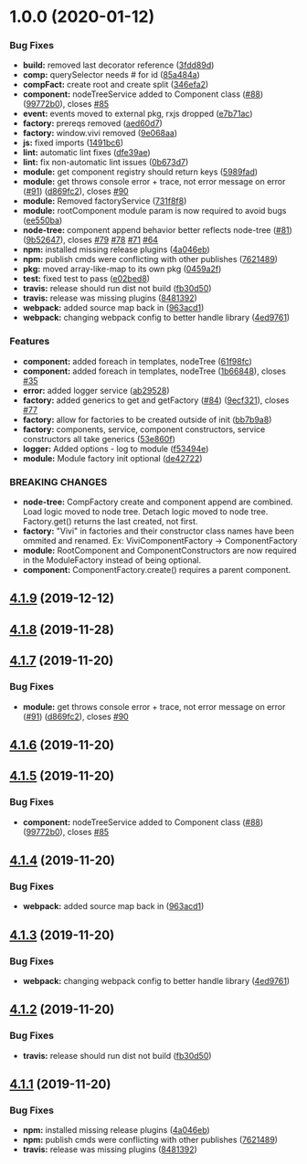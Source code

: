 # 1.0.0 (2020-01-12)


### Bug Fixes

* **build:** removed last decorator reference ([3fdd89d](https://github.com/CassandraSpruit/Vivi/commit/3fdd89d5ce60de361450183752f1f72461e5eae0))
* **comp:** querySelector needs # for id ([85a484a](https://github.com/CassandraSpruit/Vivi/commit/85a484adf016c933e86dabb35d4762f47a984e4d))
* **compFact:** create root and create  split ([346efa2](https://github.com/CassandraSpruit/Vivi/commit/346efa2e009d9b3ad995c0103b7d31ddfb5c3f03))
* **component:** nodeTreeService added to Component class ([#88](https://github.com/CassandraSpruit/Vivi/issues/88)) ([99772b0](https://github.com/CassandraSpruit/Vivi/commit/99772b0b6b1f6a3236fc17b7b658ca9eeb142000)), closes [#85](https://github.com/CassandraSpruit/Vivi/issues/85)
* **event:** events moved to external pkg, rxjs dropped ([e7b71ac](https://github.com/CassandraSpruit/Vivi/commit/e7b71acd71f0fec29eb31382a521e4d9c4284021))
* **factory:** prereqs removed ([aed60d7](https://github.com/CassandraSpruit/Vivi/commit/aed60d7f986aa0a063309a255da6d718c4c67ba4))
* **factory:** window.vivi removed ([9e068aa](https://github.com/CassandraSpruit/Vivi/commit/9e068aaf582c15d7b4af3c9ca8be15e2f84f62ab))
* **js:** fixed imports ([1491bc6](https://github.com/CassandraSpruit/Vivi/commit/1491bc64879bb4fa13a43862fa23cdd7d73b2949))
* **lint:** automatic lint fixes ([dfe39ae](https://github.com/CassandraSpruit/Vivi/commit/dfe39aee849b49ccdebe5464f4d7f233c1500be4))
* **lint:** fix non-automatic lint issues ([0b673d7](https://github.com/CassandraSpruit/Vivi/commit/0b673d7c77c6ba7760d16cbe71271c68b01af9d6))
* **module:** get component registry should return keys ([5989fad](https://github.com/CassandraSpruit/Vivi/commit/5989fadd2867f11f9e0559558fdd236851aa0d6f))
* **module:** get throws console error + trace, not error message on error ([#91](https://github.com/CassandraSpruit/Vivi/issues/91)) ([d869fc2](https://github.com/CassandraSpruit/Vivi/commit/d869fc23abef229bd060e46192b2a442e2fc4d94)), closes [#90](https://github.com/CassandraSpruit/Vivi/issues/90)
* **module:** Removed factoryService ([731f8f8](https://github.com/CassandraSpruit/Vivi/commit/731f8f8c8ddce846369672e480e7e6891b75ba46))
* **module:** rootComponent module param is now required to avoid bugs ([ee550ba](https://github.com/CassandraSpruit/Vivi/commit/ee550ba92024e5306beb281c10df42ffb3325ec5))
* **node-tree:** component append behavior better reflects node-tree ([#81](https://github.com/CassandraSpruit/Vivi/issues/81)) ([9b52647](https://github.com/CassandraSpruit/Vivi/commit/9b526470a3c2e9c0a1e8c539a7f14e3ad1a96505)), closes [#79](https://github.com/CassandraSpruit/Vivi/issues/79) [#78](https://github.com/CassandraSpruit/Vivi/issues/78) [#71](https://github.com/CassandraSpruit/Vivi/issues/71) [#64](https://github.com/CassandraSpruit/Vivi/issues/64)
* **npm:** installed missing release plugins ([4a046eb](https://github.com/CassandraSpruit/Vivi/commit/4a046eb087850d1f333acd51d872767de79b6563))
* **npm:** publish cmds were conflicting with other publishes ([7621489](https://github.com/CassandraSpruit/Vivi/commit/76214890725e88740e86480e4c5a24d9599cfa9d))
* **pkg:** moved array-like-map to its own pkg ([0459a2f](https://github.com/CassandraSpruit/Vivi/commit/0459a2f0c86a8eb93198fd3c1fd10ba4d2bfc7ea))
* **test:** fixed test to pass ([e02bed8](https://github.com/CassandraSpruit/Vivi/commit/e02bed8d16b7608656f316d21133384f8f8852e1))
* **travis:** release should run dist not build ([fb30d50](https://github.com/CassandraSpruit/Vivi/commit/fb30d50511a876306c38819f3c078d526cea9cfb))
* **travis:** release was missing plugins ([8481392](https://github.com/CassandraSpruit/Vivi/commit/8481392fad51574bb67a1e66a638142044ca2f81))
* **webpack:** added source map back in ([963acd1](https://github.com/CassandraSpruit/Vivi/commit/963acd10068635c78080e207f1ad678724d33cd5))
* **webpack:** changing webpack config to better handle library ([4ed9761](https://github.com/CassandraSpruit/Vivi/commit/4ed976138251920adfcd5893a2293e7c255c90af))


### Features

* **component:** added foreach in templates, nodeTree ([61f98fc](https://github.com/CassandraSpruit/Vivi/commit/61f98fc4a7fd364f956cbf3c66cf2e37a81e17b8))
* **component:** added foreach in templates, nodeTree ([1b66848](https://github.com/CassandraSpruit/Vivi/commit/1b66848437d100b6a08f60a29bb68fee536d59c8)), closes [#35](https://github.com/CassandraSpruit/Vivi/issues/35)
* **error:** added logger service ([ab29528](https://github.com/CassandraSpruit/Vivi/commit/ab2952874bc2a85aa3fb404f70816c45c5d87bbf))
* **factory:** added generics to get and getFactory ([#84](https://github.com/CassandraSpruit/Vivi/issues/84)) ([9ecf321](https://github.com/CassandraSpruit/Vivi/commit/9ecf3219fe3e31800eda5d8dd700791f0dc31de4)), closes [#77](https://github.com/CassandraSpruit/Vivi/issues/77)
* **factory:** allow for factories to be created outside of init ([bb7b9a8](https://github.com/CassandraSpruit/Vivi/commit/bb7b9a8e859a2fdca0e1cf53391dc645498d8220))
* **factory:** components, service, component constructors, service constructors all take generics ([53e860f](https://github.com/CassandraSpruit/Vivi/commit/53e860f17dbedaff69846567fab0f2a32313e77e))
* **logger:** Added options - log to module ([f53494e](https://github.com/CassandraSpruit/Vivi/commit/f53494e20a0816a1f18114e4a780c60837dad9f5))
* **module:** Module factory init optional ([de42722](https://github.com/CassandraSpruit/Vivi/commit/de4272232978a1b5f6c0090fa12406fdf7351835))


### BREAKING CHANGES

* **node-tree:** CompFactory create and component append are combined. Load logic moved to node
tree. Detach logic moved to node tree. Factory.get() returns the last created, not first.
* **factory:** "Vivi" in factories and their constructor class names have been ommited and
renamed. Ex: ViviComponentFactory -> ComponentFactory
* **module:** RootComponent and ComponentConstructors are now required in the ModuleFactory
instead of being optional.
* **component:** ComponentFactory.create() requires a parent component.

## [4.1.9](https://github.com/CassandraSpruit/Vivi/compare/v4.1.8...v4.1.9) (2019-12-12)

## [4.1.8](https://github.com/CassandraSpruit/Vivi/compare/v4.1.7...v4.1.8) (2019-11-28)

## [4.1.7](https://github.com/CassandraSpruit/Vivi/compare/v4.1.6...v4.1.7) (2019-11-20)


### Bug Fixes

* **module:** get throws console error + trace, not error message on error ([#91](https://github.com/CassandraSpruit/Vivi/issues/91)) ([d869fc2](https://github.com/CassandraSpruit/Vivi/commit/d869fc23abef229bd060e46192b2a442e2fc4d94)), closes [#90](https://github.com/CassandraSpruit/Vivi/issues/90)

## [4.1.6](https://github.com/CassandraSpruit/Vivi/compare/v4.1.5...v4.1.6) (2019-11-20)

## [4.1.5](https://github.com/CassandraSpruit/Vivi/compare/v4.1.4...v4.1.5) (2019-11-20)


### Bug Fixes

* **component:** nodeTreeService added to Component class ([#88](https://github.com/CassandraSpruit/Vivi/issues/88)) ([99772b0](https://github.com/CassandraSpruit/Vivi/commit/99772b0b6b1f6a3236fc17b7b658ca9eeb142000)), closes [#85](https://github.com/CassandraSpruit/Vivi/issues/85)

## [4.1.4](https://github.com/CassandraSpruit/Vivi/compare/v4.1.3...v4.1.4) (2019-11-20)


### Bug Fixes

* **webpack:** added source map back in ([963acd1](https://github.com/CassandraSpruit/Vivi/commit/963acd10068635c78080e207f1ad678724d33cd5))

## [4.1.3](https://github.com/CassandraSpruit/Vivi/compare/v4.1.2...v4.1.3) (2019-11-20)


### Bug Fixes

* **webpack:** changing webpack config to better handle library ([4ed9761](https://github.com/CassandraSpruit/Vivi/commit/4ed976138251920adfcd5893a2293e7c255c90af))

## [4.1.2](https://github.com/CassandraSpruit/Vivi/compare/v4.1.1...v4.1.2) (2019-11-20)


### Bug Fixes

* **travis:** release should run dist not build ([fb30d50](https://github.com/CassandraSpruit/Vivi/commit/fb30d50511a876306c38819f3c078d526cea9cfb))

## [4.1.1](https://github.com/CassandraSpruit/Vivi/compare/v4.1.0...v4.1.1) (2019-11-20)


### Bug Fixes

* **npm:** installed missing release plugins ([4a046eb](https://github.com/CassandraSpruit/Vivi/commit/4a046eb087850d1f333acd51d872767de79b6563))
* **npm:** publish cmds were conflicting with other publishes ([7621489](https://github.com/CassandraSpruit/Vivi/commit/76214890725e88740e86480e4c5a24d9599cfa9d))
* **travis:** release was missing plugins ([8481392](https://github.com/CassandraSpruit/Vivi/commit/8481392fad51574bb67a1e66a638142044ca2f81))
